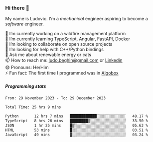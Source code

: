 ### Hi there 👋

My name is Ludovic. I'm a *mechanical* engineer aspiring to become a *software* engineer.

 🔭 I’m currently working on a wildfire management platform<br/>
 🌱 I’m currently learning TypeScript, Angular, FastAPI, Docker<br/>
 👯 I’m looking to collaborate on open source projects<br/>
 🤔 I’m looking for help with C++/Python bindings<br/>
 💬 Ask me about renewable energy or cats<br/>
 📫 How to reach me: ludo.beghin@gmail.com or [Linkedin](https://www.linkedin.com/in/ludovic-beghin/)<br/>
 😄 Pronouns: He/Him<br/>
 ⚡ Fun fact: The first time I programmed was in [Algobox](https://fr.wikipedia.org/wiki/Algobox)<br/>

##### Programming stats
<!--START_SECTION:waka-->

```txt
From: 29 November 2023 - To: 29 December 2023

Total Time: 25 hrs 9 mins

Python       12 hrs 7 mins   ████████████░░░░░░░░░░░░░   48.17 %
TypeScript   8 hrs 26 mins   ████████▒░░░░░░░░░░░░░░░░   33.50 %
JSON         1 hr 25 mins    █▒░░░░░░░░░░░░░░░░░░░░░░░   05.63 %
HTML         53 mins         █░░░░░░░░░░░░░░░░░░░░░░░░   03.51 %
JavaScript   49 mins         ▓░░░░░░░░░░░░░░░░░░░░░░░░   03.24 %
```

<!--END_SECTION:waka-->

